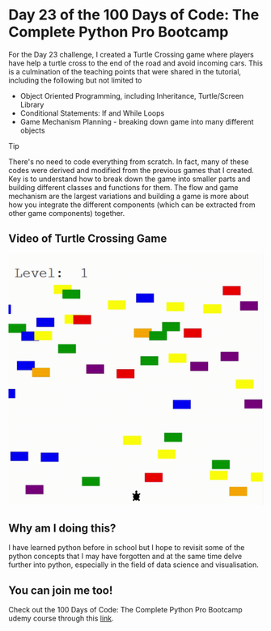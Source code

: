 <h1>Day 23 of the 100 Days of Code: The Complete Python Pro Bootcamp</h1>
<p>For the Day 23 challenge, I created a Turtle Crossing game where players have help a turtle cross to the end of the road and avoid incoming cars. This is a culmination of the teaching points that were shared in the tutorial, including the following but not limited to</p>
<ul>
  <li>Object Oriented Programming, including Inheritance, Turtle/Screen Library</li>
  <li>Conditional Statements: If and While Loops</li>
  <li>Game Mechanism Planning - breaking down game into many different objects</li>
</ul>

> [!TIP]
> There's no need to code everything from scratch. In fact, many of these codes were derived and modified from the previous games that I created. Key is to understand how to break down the game into smaller parts and building different classes and functions for them. The flow and game mechanism are the largest variations and building a game is more about how you integrate the different components (which can be extracted from other game components) together.

<h2>Video of Turtle Crossing Game</h2>

<div width = 150px>
  <img src="turtle_crossing_compressed.gif"/>
</div>

<h2>Why am I doing this?</h2>
<p>I have learned python before in school but I hope to revisit some of the python concepts that I may have forgotten and at the same time delve further into python, especially in the field of data science and visualisation.</p>

<h2>You can join me too!</h2>
<p> Check out the 100 Days of Code: The Complete Python Pro Bootcamp udemy course through this <a href="https://www.udemy.com/course/100-days-of-code/">link</a>.</p>

